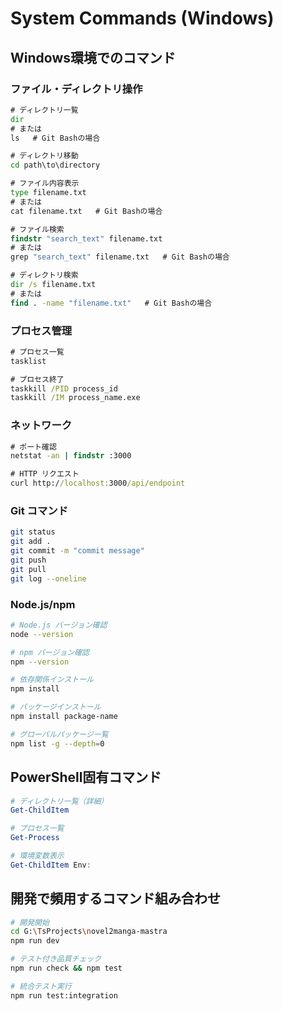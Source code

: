 # System Commands (Windows)

## Windows環境でのコマンド

### ファイル・ディレクトリ操作
```cmd
# ディレクトリ一覧
dir
# または
ls   # Git Bashの場合

# ディレクトリ移動
cd path\to\directory

# ファイル内容表示
type filename.txt
# または
cat filename.txt   # Git Bashの場合

# ファイル検索
findstr "search_text" filename.txt
# または
grep "search_text" filename.txt   # Git Bashの場合

# ディレクトリ検索
dir /s filename.txt
# または
find . -name "filename.txt"   # Git Bashの場合
```

### プロセス管理
```cmd
# プロセス一覧
tasklist

# プロセス終了
taskkill /PID process_id
taskkill /IM process_name.exe
```

### ネットワーク
```cmd
# ポート確認
netstat -an | findstr :3000

# HTTP リクエスト
curl http://localhost:3000/api/endpoint
```

### Git コマンド
```bash
git status
git add .
git commit -m "commit message"
git push
git pull
git log --oneline
```

### Node.js/npm
```bash
# Node.js バージョン確認
node --version

# npm バージョン確認
npm --version

# 依存関係インストール
npm install

# パッケージインストール
npm install package-name

# グローバルパッケージ一覧
npm list -g --depth=0
```

## PowerShell固有コマンド
```powershell
# ディレクトリ一覧（詳細）
Get-ChildItem

# プロセス一覧
Get-Process

# 環境変数表示
Get-ChildItem Env:
```

## 開発で頻用するコマンド組み合わせ
```bash
# 開発開始
cd G:\TsProjects\novel2manga-mastra
npm run dev

# テスト付き品質チェック
npm run check && npm test

# 統合テスト実行
npm run test:integration
```